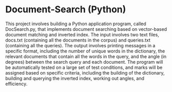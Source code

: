 # Document-Search (Python)


This project involves building a Python application program, called DocSearch.py, that implements document searching based on vector-based document matching and inverted index. The input involves two text files, docs.txt (containing all the documents in the corpus) and queries.txt (containing all the queries). The output involves printing messages in a specific format, including the number of unique words in the dictionary, the relevant documents that contain all the words in the query, and the angle (in degrees) between the search query and each document. The program will be automatically tested on a large set of test conditions, and marks will be assigned based on specific criteria, including the building of the dictionary, building and querying the inverted index, working out angles, and efficiency.
